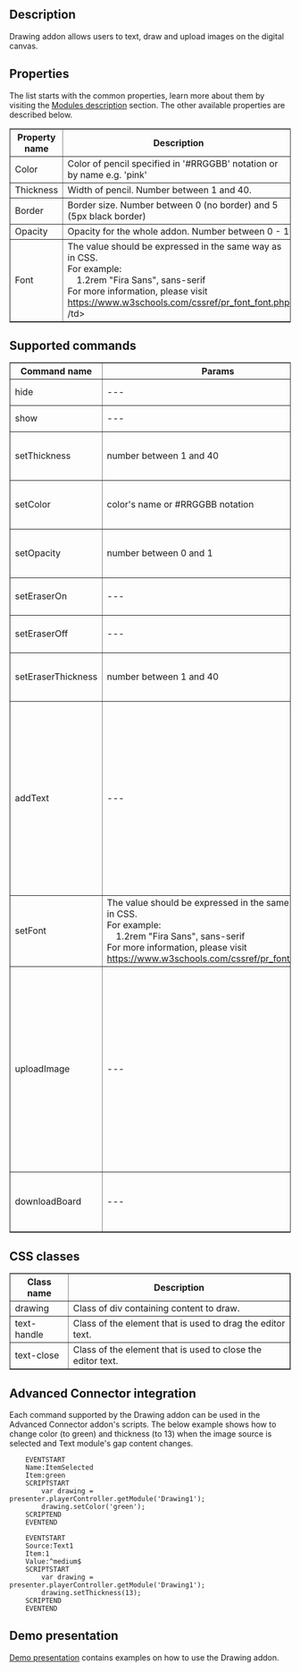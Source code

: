 ## Description
Drawing addon allows users to text, draw and upload images on the digital canvas.

## Properties

The list starts with the common properties, learn more about them by visiting the [Modules description](https://www.mauthor.com/doc/en/page/Modules-description) section. The other available properties are described below.

<table border='1'>
    <tbody>
        <tr>
            <th>Property name</th>
            <th>Description</th>
        </tr>
        <tr>
            <td>Color</td>
            <td>Color of pencil specified in '#RRGGBB' notation or by name e.g. 'pink'</td>
        </tr>
        <tr>
            <td>Thickness</td>
            <td>Width of pencil. Number between 1 and 40.</td>
        </tr>
        <tr>
            <td>Border</td>
            <td>Border size. Number between 0 (no border) and 5 (5px black border)</td>
        </tr>
        <tr>
            <td>Opacity</td>
            <td>Opacity for the whole addon. Number between 0 - 1</td>
        </tr>
        <tr>
            <td>Font</td>
            <td>The value should be expressed in the same way as in CSS. <br/>
                For example: <br/>
                &emsp;1.2rem "Fira Sans", sans-serif<br/>
                For more information, please visit <a href="https://www.w3schools.com/cssref/pr_font_font.php">https://www.w3schools.com/cssref/pr_font_font.php</a>
            /td>
        </tr>
    </tbody>
</table>

## Supported commands

<table border='1'>
    <tbody>
        <tr>
            <th>Command name</th>
            <th>Params</th>
            <th>Description</th>
        </tr>
        <tr>
            <td>hide</td>
            <td>---</td>
            <td>Hide the addon.</td>
        </tr>
        <tr>
            <td>show</td>
            <td>---</td>
            <td>Show the addon.</td>
        </tr>
        <tr>
            <td>setThickness</td>
            <td>number between 1 and 40</td>
            <td>Set thickness of the pencil.</td>
        </tr>
        <tr>
            <td>setColor</td>
            <td>color's name or #RRGGBB notation</td>
            <td>Set color and switch to pencil mode.</td>
        </tr>
        <tr>
            <td>setOpacity</td>
            <td>number between 0 and 1</td>
            <td>Set opacity for the whole addon.</td>
        </tr>
        <tr>
            <td>setEraserOn</td>
            <td>---</td>
            <td>Turns on the eraser mode.</td>
        </tr>
        <tr>
            <td>setEraserOff</td>
            <td>---</td>
            <td>Turns off the eraser mode.</td>
        </tr>
        <tr>
            <td>setEraserThickness</td>
            <td>number between 1 and 40</td>
            <td>Set thickness of the eraser.</td>
        </tr>
        <tr>
            <td>addText</td>
            <td>---</td>
            <td>Open text editor.<br>
                To cancel writing, click the close button belonging to the editor.<br>                
                Clicking canvas will close the text editor and save the text to the canvas.
            </td>
        </tr>
        <tr>
            <td>setFont</td>
            <td>The value should be expressed in the same way as in CSS. <br/>
                For example: <br/>
                &emsp;1.2rem "Fira Sans", sans-serif<br/>
                For more information, please visit <a href="https://www.w3schools.com/cssref/pr_font_font.php">https://www.w3schools.com/cssref/pr_font_font.php</a></td>
            <td>Set font to be used in the text editor.</td>
        </tr>
        <tr>
            <td>uploadImage</td>
            <td>---</td>
            <td>Open panel to upload an image from the device to the canvas. 
                To delete an image that has been uploaded to canvas (but is still movable), press the "Delete" key on your keyboard.
            </td>
        </tr>
        <tr>
            <td>downloadBoard</td>
            <td>---</td>
            <td>Download canvas as an image in PNG format.</td>
        </tr>
    </tbody>
</table>

## CSS classes

<table border='1'>
    <tbody>    
        <tr>
            <th>Class name</th>
            <th>Description</th>
        </tr>
        <tr>
            <td>drawing</td>
            <td>Class of div containing content to draw.</td>
        </tr>
        <tr>
            <td>text-handle</td>
            <td>Class of the element that is used to drag the editor text.</td>
        </tr>
        <tr>
            <td>text-close</td>
            <td>Class of the element that is used to close the editor text.</td>
        </tr>
    </tbody>
</table>

## Advanced Connector integration
Each command supported by the Drawing addon can be used in the Advanced Connector addon's scripts. The below example shows how to change color (to green) and thickness (to 13) when the image source is selected and Text module's gap content changes.

        EVENTSTART
        Name:ItemSelected
        Item:green
        SCRIPTSTART
            var drawing = presenter.playerController.getModule('Drawing1');
            drawing.setColor('green');
        SCRIPTEND
        EVENTEND

        EVENTSTART
        Source:Text1
        Item:1
        Value:^medium$
        SCRIPTSTART
            var drawing = presenter.playerController.getModule('Drawing1');
            drawing.setThickness(13);
        SCRIPTEND
        EVENTEND

## Demo presentation
[Demo presentation](/embed/6183083237703680 "Demo presentation") contains examples on how to use the Drawing addon.                               